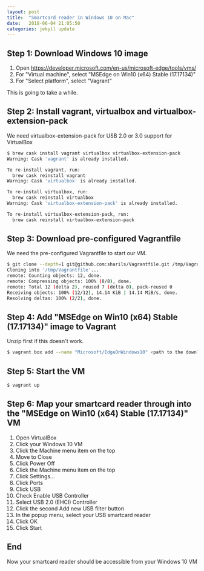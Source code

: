 ```yaml
---
layout: post
title:  "Smartcard reader in Windows 10 on Mac"
date:   2018-06-04 21:05:50
categories: jekyll update
---
```


## Step 1: Download Windows 10 image

1. Open <https://developer.microsoft.com/en-us/microsoft-edge/tools/vms/>
2. For "Virtual machine", select "MSEdge on Win10 (x64) Stable (17.17134)"
3. For "Select platform", select "Vagrant"

This is going to take a while.

## Step 2: Install vagrant, virtualbox and virtualbox-extension-pack

We need virtualbox-extension-pack for USB 2.0 or 3.0 support for VirtualBox

```sh
$ brew cask install vagrant virtualbox virtualbox-extension-pack
Warning: Cask 'vagrant' is already installed.

To re-install vagrant, run:
  brew cask reinstall vagrant
Warning: Cask 'virtualbox' is already installed.

To re-install virtualbox, run:
  brew cask reinstall virtualbox
Warning: Cask 'virtualbox-extension-pack' is already installed.

To re-install virtualbox-extension-pack, run:
  brew cask reinstall virtualbox-extension-pack
```

## Step 3: Download pre-configured Vagrantfile

We need the pre-configured Vagrantfile to start our VM.

```sh
$ git clone --depth=1 git@github.com:sharils/Vagrantfile.git /tmp/Vagrantfile
Cloning into '/tmp/Vagrantfile'...
remote: Counting objects: 12, done.
remote: Compressing objects: 100% (8/8), done.
remote: Total 12 (delta 2), reused 7 (delta 0), pack-reused 0
Receiving objects: 100% (12/12), 14.14 KiB | 14.14 MiB/s, done.
Resolving deltas: 100% (2/2), done.
```

## Step 4: Add "MSEdge on Win10 (x64) Stable (17.17134)" image to Vagrant

Unzip first if this doesn't work.

```sh
$ vagrant box add --name "Microsoft/EdgeOnWindows10" <path to the downloaded image file>
```

## Step 5: Start the VM

```sh
$ vagrant up
```

## Step 6: Map your smartcard reader through into the "MSEdge on Win10 (x64) Stable (17.17134)" VM

1. Open VirtualBox
2. Click your Windows 10 VM
3. Click the Machine menu item on the top
4. Move to Close
5. Click Power Off
6. Click the Machine menu item on the top
7. Click Settings...
8. Click Ports
9. Click USB
10. Check Enable USB Controller
11. Select USB 2.0 (EHCI) Controller
12. Click the second Add new USB filter button
13. In the popup menu, select your USB smartcard reader
14. Click OK
15. Click Start

## End

Now your smartcard reader should be accessible from your Windows 10 VM
